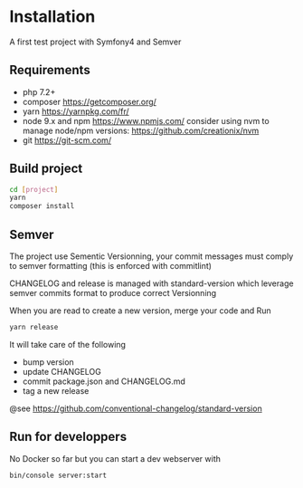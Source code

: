 # Installation

A first test project with Symfony4 and Semver

## Requirements

* php 7.2+
* composer <https://getcomposer.org/>
* yarn <https://yarnpkg.com/fr/>
* node 9.x and npm <https://www.npmjs.com/> consider using nvm to manage node/npm versions: <https://github.com/creationix/nvm>
* git <https://git-scm.com/>

## Build project

```bash
cd [project]
yarn
composer install
```

## Semver

The project use Sementic Versionning, your commit messages must comply to semver formatting
(this is enforced with commitlint)

CHANGELOG and release is managed with standard-version which leverage semver commits format
to produce correct Versionning

When you are read to create a new version, merge your code and Run

```bash
yarn release
```

It will take care of the following

* bump version
* update CHANGELOG
* commit package.json and CHANGELOG.md
* tag a new release

@see <https://github.com/conventional-changelog/standard-version>

## Run for developpers

No Docker so far but you can start a dev webserver with

```bash
bin/console server:start
```